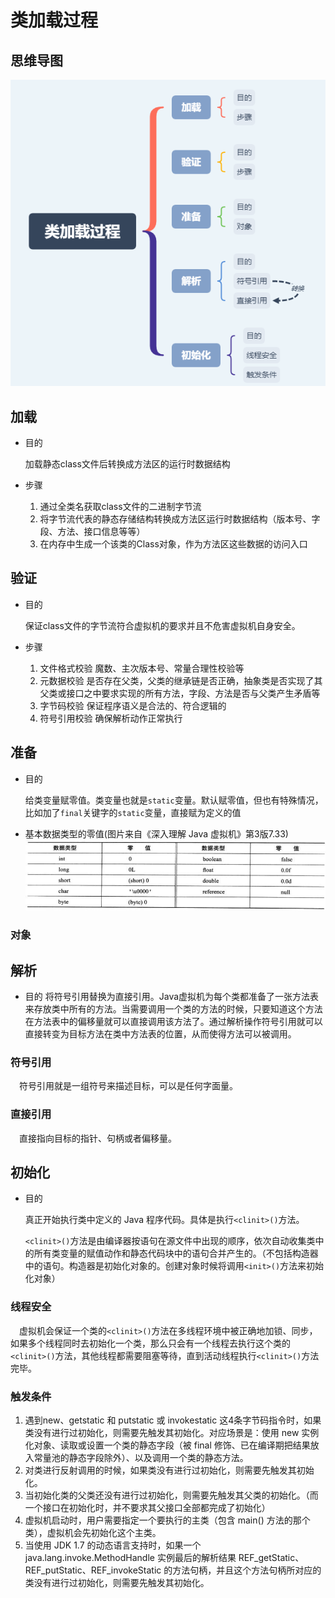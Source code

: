 # 类加载过程

## 思维导图

![类加载过程](../../xmind/类加载过程.png)

## 加载

- 目的

    加载静态class文件后转换成方法区的运行时数据结构

- 步骤
    1. 通过全类名获取class文件的二进制字节流
    2. 将字节流代表的静态存储结构转换成方法区运行时数据结构（版本号、字段、方法、接口信息等等）
    3. 在内存中生成一个该类的Class对象，作为方法区这些数据的访问入口

## 验证

- 目的

    保证class文件的字节流符合虚拟机的要求并且不危害虚拟机自身安全。

- 步骤
    1. 文件格式校验 魔数、主次版本号、常量合理性校验等
    2. 元数据校验 是否存在父类，父类的继承链是否正确，抽象类是否实现了其父类或接口之中要求实现的所有方法，字段、方法是否与父类产生矛盾等
    3. 字节码校验 保证程序语义是合法的、符合逻辑的
    4. 符号引用校验 确保解析动作正常执行

## 准备

- 目的

    给类变量赋零值。类变量也就是`static`变量。默认赋零值，但也有特殊情况，比如加了`final`关键字的`static`变量，直接赋为定义的值

- 基本数据类型的零值(图片来自《深入理解 Java 虚拟机》第3版7.33)
![基本数据类型的零值](../../pictures/基本数据类型的零值.png)

### 对象

## 解析

- 目的
    将符号引用替换为直接引用。Java虚拟机为每个类都准备了一张方法表来存放类中所有的方法。当需要调用一个类的方法的时候，只要知道这个方法在方法表中的偏移量就可以直接调用该方法了。通过解析操作符号引用就可以直接转变为目标方法在类中方法表的位置，从而使得方法可以被调用。

### 符号引用

&emsp;符号引用就是一组符号来描述目标，可以是任何字面量。

### 直接引用

&emsp;直接指向目标的指针、句柄或者偏移量。

## 初始化

- 目的

    真正开始执行类中定义的 Java 程序代码。具体是执行`<clinit>()`方法。

    `<clinit>()`方法是由编译器按语句在源文件中出现的顺序，依次自动收集类中的所有类变量的赋值动作和静态代码块中的语句合并产生的。（不包括构造器中的语句。构造器是初始化对象的。创建对象时候将调用`<init>()`方法来初始化对象）

### 线程安全

&emsp;虚拟机会保证一个类的`<clinit>()`方法在多线程环境中被正确地加锁、同步，如果多个线程同时去初始化一个类，那么只会有一个线程去执行这个类的`<clinit>()`方法，其他线程都需要阻塞等待，直到活动线程执行`<clinit>()`方法完毕。

### 触发条件

1. 遇到new、getstatic 和 putstatic 或 invokestatic 这4条字节码指令时，如果类没有进行过初始化，则需要先触发其初始化。对应场景是：使用 new 实例化对象、读取或设置一个类的静态字段（被 final 修饰、已在编译期把结果放入常量池的静态字段除外）、以及调用一个类的静态方法。
2. 对类进行反射调用的时候，如果类没有进行过初始化，则需要先触发其初始化。
3. 当初始化类的父类还没有进行过初始化，则需要先触发其父类的初始化。（而一个接口在初始化时，并不要求其父接口全部都完成了初始化）
4. 虚拟机启动时，用户需要指定一个要执行的主类（包含 main() 方法的那个类），虚拟机会先初始化这个主类。
5. 当使用 JDK 1.7 的动态语言支持时，如果一个 java.lang.invoke.MethodHandle 实例最后的解析结果 REF_getStatic、REF_putStatic、REF_invokeStatic 的方法句柄，并且这个方法句柄所对应的类没有进行过初始化，则需要先触发其初始化。